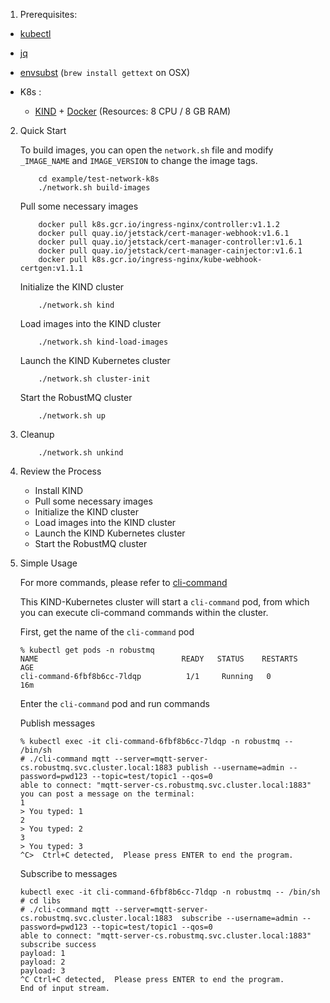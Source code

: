 1. Prerequisites:

- [kubectl](https://kubernetes.io/docs/tasks/tools/)
- [jq](https://stedolan.github.io/jq/)
- [envsubst](https://www.gnu.org/software/gettext/manual/html_node/envsubst-Invocation.html) (`brew install gettext` on OSX)

- K8s :
  - [KIND](https://kind.sigs.k8s.io/docs/user/quick-start/#installation) + [Docker](https://www.docker.com) (Resources: 8 CPU / 8 GB RAM)


2. Quick Start

    To build images, you can open the `network.sh` file and modify `_IMAGE_NAME` and `IMAGE_VERSION` to change the image tags.

    ```shell
        cd example/test-network-k8s
        ./network.sh build-images
    ```

    Pull some necessary images

    ```shell
        docker pull k8s.gcr.io/ingress-nginx/controller:v1.1.2
        docker pull quay.io/jetstack/cert-manager-webhook:v1.6.1
        docker pull quay.io/jetstack/cert-manager-controller:v1.6.1
        docker pull quay.io/jetstack/cert-manager-cainjector:v1.6.1
        docker pull k8s.gcr.io/ingress-nginx/kube-webhook-certgen:v1.1.1
    ```

    Initialize the KIND cluster

    ```shell
        ./network.sh kind
    ```

    Load images into the KIND cluster

    ```shell
        ./network.sh kind-load-images
    ```

    Launch the KIND Kubernetes cluster

    ```shell
        ./network.sh cluster-init
    ```

    Start the RobustMQ cluster

    ```shell
        ./network.sh up
    ```

3. Cleanup

    ```shell
        ./network.sh unkind
    ```

4. Review the Process

   - Install KIND
   - Pull some necessary images
   - Initialize the KIND cluster
   - Load images into the KIND cluster
   - Launch the KIND Kubernetes cluster
   - Start the RobustMQ cluster

5. Simple Usage

    For more commands, please refer to [cli-command](../RobustMQ-Command/Mqtt-Broker.md)

    This KIND-Kubernetes cluster will start a `cli-command` pod, from which you can execute cli-command commands within the cluster.

    First, get the name of the `cli-command` pod

    ```console
    % kubectl get pods -n robustmq
    NAME                                READY   STATUS    RESTARTS   AGE
    cli-command-6fbf8b6cc-7ldqp          1/1     Running   0          16m
    ```
    Enter the `cli-command` pod and run commands

    Publish messages
    ```console
    % kubectl exec -it cli-command-6fbf8b6cc-7ldqp -n robustmq -- /bin/sh
    # ./cli-command mqtt --server=mqtt-server-cs.robustmq.svc.cluster.local:1883 publish --username=admin --password=pwd123 --topic=test/topic1 --qos=0
    able to connect: "mqtt-server-cs.robustmq.svc.cluster.local:1883"
    you can post a message on the terminal:
    1
    > You typed: 1
    2
    > You typed: 2
    3
    > You typed: 3
    ^C>  Ctrl+C detected,  Please press ENTER to end the program.
    ```

    Subscribe to messages
    ```console
    kubectl exec -it cli-command-6fbf8b6cc-7ldqp -n robustmq -- /bin/sh
    # cd libs
    # ./cli-command mqtt --server=mqtt-server-cs.robustmq.svc.cluster.local:1883  subscribe --username=admin --password=pwd123 --topic=test/topic1 --qos=0
    able to connect: "mqtt-server-cs.robustmq.svc.cluster.local:1883"
    subscribe success
    payload: 1
    payload: 2
    payload: 3
    ^C Ctrl+C detected,  Please press ENTER to end the program.
    End of input stream.
    ```
